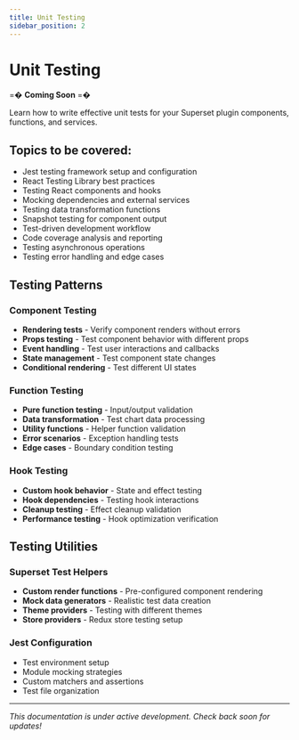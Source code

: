 ```yaml
---
title: Unit Testing
sidebar_position: 2
---
```


<!--
Licensed to the Apache Software Foundation (ASF) under one
or more contributor license agreements.  See the NOTICE file
distributed with this work for additional information
regarding copyright ownership.  The ASF licenses this file
to you under the Apache License, Version 2.0 (the
"License"); you may not use this file except in compliance
with the License.  You may obtain a copy of the License at

  http://www.apache.org/licenses/LICENSE-2.0

Unless required by applicable law or agreed to in writing,
software distributed under the License is distributed on an
"AS IS" BASIS, WITHOUT WARRANTIES OR CONDITIONS OF ANY
KIND, either express or implied.  See the License for the
specific language governing permissions and limitations
under the License.
-->

# Unit Testing

=� **Coming Soon** =�

Learn how to write effective unit tests for your Superset plugin components, functions, and services.

## Topics to be covered:

- Jest testing framework setup and configuration
- React Testing Library best practices
- Testing React components and hooks
- Mocking dependencies and external services
- Testing data transformation functions
- Snapshot testing for component output
- Test-driven development workflow
- Code coverage analysis and reporting
- Testing asynchronous operations
- Testing error handling and edge cases

## Testing Patterns

### Component Testing
- **Rendering tests** - Verify component renders without errors
- **Props testing** - Test component behavior with different props
- **Event handling** - Test user interactions and callbacks
- **State management** - Test component state changes
- **Conditional rendering** - Test different UI states

### Function Testing
- **Pure function testing** - Input/output validation
- **Data transformation** - Test chart data processing
- **Utility functions** - Helper function validation
- **Error scenarios** - Exception handling tests
- **Edge cases** - Boundary condition testing

### Hook Testing
- **Custom hook behavior** - State and effect testing
- **Hook dependencies** - Testing hook interactions
- **Cleanup testing** - Effect cleanup validation
- **Performance testing** - Hook optimization verification

## Testing Utilities

### Superset Test Helpers
- **Custom render functions** - Pre-configured component rendering
- **Mock data generators** - Realistic test data creation
- **Theme providers** - Testing with different themes
- **Store providers** - Redux store testing setup

### Jest Configuration
- Test environment setup
- Module mocking strategies
- Custom matchers and assertions
- Test file organization

---

*This documentation is under active development. Check back soon for updates!*
